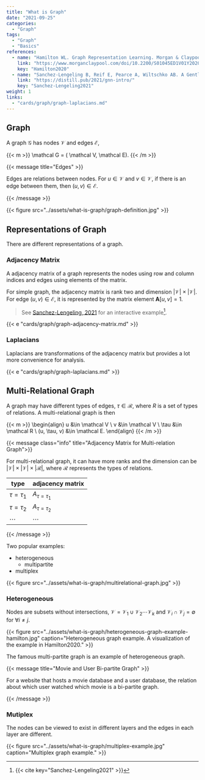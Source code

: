 ```yaml
---
title: "What is Graph"
date: "2021-09-25"
categories:
  - "Graph"
tags:
  - "Graph"
  - "Basics"
references:
  - name: "Hamilton WL. Graph Representation Learning. Morgan & Claypool Publishers; 2020. pp. 1–159. doi:10.2200/S01045ED1V01Y202009AIM046"
    link: "https://www.morganclaypool.com/doi/10.2200/S01045ED1V01Y202009AIM046"
    key: "Hamilton2020"
  - name: "Sanchez-Lengeling B, Reif E, Pearce A, Wiltschko AB. A Gentle Introduction to Graph Neural Networks. Distill. 2021;6. doi:10.23915/distill.00033"
    link: "https://distill.pub/2021/gnn-intro/"
    key: "Sanchez-Lengeling2021"
weight: 1
links:
  - "cards/graph/graph-laplacians.md"
---
```



## Graph

A graph $\mathcal G$ has nodes $\mathcal V$ and edges $\mathcal E$,

{{< m >}}
\mathcal G = ( \mathcal V, \mathcal E).
{{< /m >}}

{{< message title="Edges" >}}

Edges are relations between nodes. For $u\in \mathcal V$ and $v\in \mathcal V$, if there is an edge between them, then $(u, v)\in \mathcal E$.

{{< /message >}}

{{< figure src="../assets/what-is-graph/graph-definition.jpg" >}}

## Representations of Graph

There are different representations of a graph.

### Adjacency Matrix

A adjacency matrix of a graph represents the nodes using row and column indices and edges using elements of the matrix.

For simple graph, the adjacency matrix is rank two and dimension $\lvert \mathcal V \rvert \times \lvert \mathcal V \rvert$. For edge $(u, v)\in \mathcal E$, it is represented by the matrix element $\mathbf A[u,v]=1$.


> See [Sanchez-Lengeling, 2021](https://distill.pub/2021/gnn-intro/) for an interactive example[^Sanchez-Lengeling2021].

{{< e "cards/graph/graph-adjacency-matrix.md" >}}


### Laplacians

Laplacians are transformations of the adjacency matrix but provides a lot more convenience for analysis.

{{< e "cards/graph/graph-laplacians.md" >}}


## Multi-Relational Graph

A graph may have different types of edges, $\tau\in \mathcal R$, where $R$ is a set of types of relations. A multi-relational graph is then

{{< m >}}
\begin{align}
u &\in \mathcal V \\
v &\in \mathcal V \\
\tau &\in \mathcal R \\
(u, \tau, v) &\in \mathcal E.
\end{align}
{{< /m >}}

{{< message class="info" title="Adjacency Matrix for Multi-relation Graph">}}

For multi-relational graph, it can have more ranks and the dimension can be $\lvert \mathcal V \rvert \times \lvert \mathcal V \rvert \times \lvert \mathcal R\rvert$, where $\mathcal R$ represents the types of relations.


|  type | adjacency matrix  |
|---|---|
| $\tau=\tau_1$  |  $A_{\tau=\tau_1}$ |
| $\tau=\tau_2$  |  $A_{\tau=\tau_2}$ |
| $\cdots$ | $\cdots$ |


{{< /message >}}



Two popular examples:

- heterogeneous
  - multipartite
- multiplex


{{< figure src="../assets/what-is-graph/multirelational-graph.jpg" >}}

### Heterogeneous

Nodes are subsets without intersections, $\mathcal V = \mathcal V_1\cup \mathcal V_2 \cdots \mathcal V_k$ and $\mathcal V_i \cap \mathcal V_j =  \emptyset$ for $\forall i\neq j$.

{{< figure src="../assets/what-is-graph/heterogeneous-graph-example-hamilton.jpg" caption="Heterogeneous graph example. A visualization of the example in Hamilton2020." >}}

The famous multi-partite graph is an example of heterogeneous graph.

{{< message title="Movie and User Bi-partite Graph" >}}

For a website that hosts a movie database and a user database, the relation about which user watched which movie is a bi-partite graph.

{{< /message >}}


### Mutiplex

The nodes can be viewed to exist in different layers and the edges in each layer are different.

{{< figure src="../assets/what-is-graph/multiplex-example.jpg" caption="Multiplex graph example." >}}



[^Hamilton2020]: {{< cite key="Hamilton2020" >}}

[^Sanchez-Lengeling2021]: {{< cite key="Sanchez-Lengeling2021" >}}